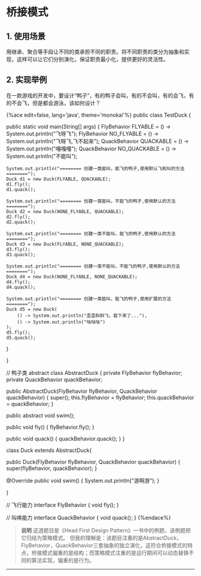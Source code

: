 # 桥接模式

## 1. 使用场景
用继承、聚合等手段让不同的类承担不同的职责。将不同职责的类分为抽象和实现，这样可以让它们分别演化，保证职责最小化，提供更好的灵活性。

## 2. 实现举例
在一款游戏的开发中，要设计“鸭子”，有的鸭子会叫，有的不会叫，有的会飞，有的不会飞，但是都会游泳，该如何设计？

{%ace edit=false, lang='java', theme='monokai'%}
public class TestDuck {

  public static void main(String[] args) {
    FlyBehavior FLYABLE = () -> System.out.println("飞呀飞");
    FlyBehavior NO_FLYABLE = () -> System.out.println("飞呀飞,飞不起来");
    QuackBehavior QUACKABLE = () -> System.out.println("嘎嘎嘎");
    QuackBehavior NO_QUACKABLE = () -> System.out.println("不能叫");
    
    System.out.println("======== 创建一类能叫，能飞的鸭子,使用默认飞和叫的方法 ========");
    Duck d1 = new Duck(FLYABLE, QUACKABLE);
    d1.fly();
    d1.quack();

    System.out.println("======== 创建一类能叫，不能飞的鸭子,使用默认的方法 ========");
    Duck d2 = new Duck(NONE_FLYABLE, QUACKABLE);
    d2.fly();
    d2.quack();

    System.out.println("======== 创建一类不能叫，能飞的鸭子,使用默认的方法 ========");
    Duck d3 = new Duck(FLYABLE, NONE_QUACKABLE);
    d3.fly();
    d3.quack();

    System.out.println("======== 创建一类不能叫，不能飞的鸭子,使用默认的方法 ========");
    Duck d4 = new Duck(NONE_FLYABLE, NONE_QUACKABLE);
    d4.fly();
    d4.quack();

    System.out.println("======== 创建一类能叫，能飞的鸭子,使用扩展的方法 ========");
    Duck d5 = new Duck(
        () -> System.out.println("歪歪斜斜飞，栽下来了..."), 
        () -> System.out.println("咕咕咕")
    );
    d5.fly();
    d5.quack();
  }

}

// 鸭子类
abstract class AbstractDuck {
  private FlyBehavior flyBehavior;
  private QuackBehavior quackBehavior;

  public AbstractDuck(FlyBehavior flyBehavior, QuackBehavior quackBehavior) {
    super();
    this.flyBehavior = flyBehavior;
    this.quackBehavior = quackBehavior;
  }

  public abstract void swim();

  public void fly() {
    flyBehavior.fly();
  }

  public void quack() {
    quackBehavior.quack();
  }
}

class Duck extends AbstractDuck{

  public Duck(FlyBehavior flyBehavior, QuackBehavior quackBehavior) {
    super(flyBehavior, quackBehavior);
  }

  @Override
  public void swim() {
    System.out.println("游啊游");
  }
  
}

// 飞行能力
interface FlyBehavior {
  void fly();
}

// 叫唤能力
interface QuackBehavior {
  void quack();
}
{%endace%}

> **说明**
这道题目是《Head First Design Pattern》一书中的例题，该例题把它归结为策略模式。
但我的理解是：该题目注重的是AbstractDuck，FlyBehavior，QuackBehavior三套抽象的独立演化，这符合桥接模式的特点，桥接模式偏重的是结构；而策略模式注重的是运行期间可以动态替换不同的算法实现，偏重的是行为。

---
